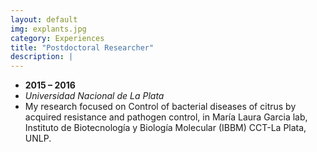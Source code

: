 ```yaml
---
layout: default
img: explants.jpg
category: Experiences
title: "Postdoctoral Researcher"
description: |
---
```


* __2015 – 2016__
* *Universidad Nacional de La Plata*
* My research focused on Control of bacterial diseases of citrus by acquired resistance and pathogen control, in María Laura Garcia lab, Instituto de Biotecnología y Biología Molecular (IBBM) CCT-La Plata, UNLP.


